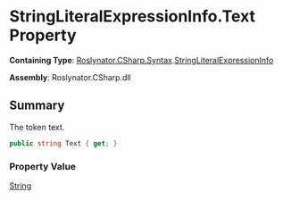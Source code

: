 # StringLiteralExpressionInfo\.Text Property

**Containing Type**: [Roslynator.CSharp.Syntax](../../README.md)\.[StringLiteralExpressionInfo](../README.md)

**Assembly**: Roslynator\.CSharp\.dll

## Summary

The token text\.

```csharp
public string Text { get; }
```

### Property Value

[String](https://docs.microsoft.com/en-us/dotnet/api/system.string)

